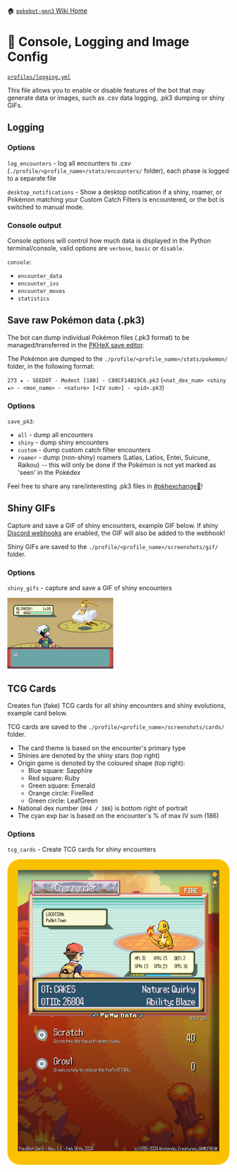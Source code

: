 🏠 [`pokebot-gen3` Wiki Home](../Readme.md)

# 📄 Console, Logging and Image Config

[`profiles/logging.yml`](../../modules/config/templates/logging.yml)

This file allows you to enable or disable features of the bot that may generate data or images, such as .csv data logging, .pk3 dumping or shiny GIFs.

## Logging
### Options
`log_encounters` - log all encounters to .csv (`./profile/<profile_name>/stats/encounters/` folder), each phase is logged to a separate file

`desktop_notifications` - Show a desktop notification if a shiny, roamer, or Pokémon matching your
Custom Catch Filters is encountered, or the bot is switched to manual mode.

### Console output
Console options will control how much data is displayed in the Python terminal/console, valid options are `verbose`, `basic` or `disable`.

`console`:
- `encounter_data`
- `encounter_ivs`
- `encounter_moves`
- `statistics`

## Save raw Pokémon data (.pk3)
The bot can dump individual Pokémon files (.pk3 format) to be managed/transferred in the [PKHeX save editor](https://github.com/kwsch/PKHeX).

The Pokémon are dumped to the `./profile/<profile_name>/stats/pokemon/` folder, in the following format:

`273 ★ - SEEDOT - Modest [180] - C88CF14B19C6.pk3` (`<nat_dex_num> <shiny ★> - <mon_name> - <nature> [<IV sum>] - <pid>.pk3`)

### Options
`save_pk3`:
- `all` - dump all encounters
- `shiny` - dump shiny encounters
- `custom` - dump custom catch filter encounters
- `roamer` - dump (non-shiny) roamers (Latias, Latios, Entei, Suicune, Raikou) -- this will only be done
  if the Pokémon is not yet marked as 'seen' in the Pokédex

Feel free to share any rare/interesting .pk3 files in [#pkhexchange💱](https://discord.com/channels/1057088810950860850/1123523909745135616)!

## Shiny GIFs
Capture and save a GIF of shiny encounters, example GIF below. If shiny [Discord webhooks](Configuration%20-%20Discord%20Integration.md) are enabled, the GIF will also be added to the webhook!

Shiny GIFs are saved to the `./profile/<profile_name>/screenshots/gif/` folder.

### Options
`shiny_gifs` - capture and save a GIF of shiny encounters

![image](../images/shiny.gif)

## TCG Cards
Creates fun (fake) TCG cards for all shiny encounters and shiny evolutions, example card below.

TCG cards are saved to the `./profile/<profile_name>/screenshots/cards/` folder.

- The card theme is based on the encounter's primary type
- Shinies are denoted by the shiny stars (top right)
- Origin game is denoted by the coloured shape (top right):
  - Blue square: Sapphire
  - Red square: Ruby
  - Green square: Emerald
  - Orange circle: FireRed
  - Green circle: LeafGreen
- National dex number (`004 / 386`) is bottom right of portrait
- The cyan exp bar is based on the encounter's % of max IV sum (186)

### Options
`tcg_cards` - Create TCG cards for shiny encounters

![image](../images/tcg_example.png)
